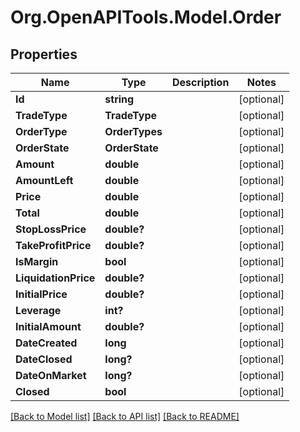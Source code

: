 # Org.OpenAPITools.Model.Order
## Properties

Name | Type | Description | Notes
------------ | ------------- | ------------- | -------------
**Id** | **string** |  | [optional] 
**TradeType** | **TradeType** |  | [optional] 
**OrderType** | **OrderTypes** |  | [optional] 
**OrderState** | **OrderState** |  | [optional] 
**Amount** | **double** |  | [optional] 
**AmountLeft** | **double** |  | [optional] 
**Price** | **double** |  | [optional] 
**Total** | **double** |  | [optional] 
**StopLossPrice** | **double?** |  | [optional] 
**TakeProfitPrice** | **double?** |  | [optional] 
**IsMargin** | **bool** |  | [optional] 
**LiquidationPrice** | **double?** |  | [optional] 
**InitialPrice** | **double?** |  | [optional] 
**Leverage** | **int?** |  | [optional] 
**InitialAmount** | **double?** |  | [optional] 
**DateCreated** | **long** |  | [optional] 
**DateClosed** | **long?** |  | [optional] 
**DateOnMarket** | **long?** |  | [optional] 
**Closed** | **bool** |  | [optional] 

[[Back to Model list]](../README.md#documentation-for-models) [[Back to API list]](../README.md#documentation-for-api-endpoints) [[Back to README]](../README.md)

